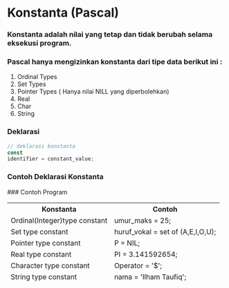 # Konstanta (Pascal)
### Konstanta adalah nilai yang tetap dan tidak berubah selama eksekusi program.

### Pascal hanya mengizinkan konstanta dari tipe data berikut ini :
1. Ordinal Types
2. Set Types
3. Pointer Types ( Hanya nilai NILL yang diperbolehkan)
4. Real
5. Char
6. String

### Deklarasi

```javascript
// deklarasi konstanta
const
identifier = constant_value;
```
### Contoh Deklarasi Konstanta

<table>
    <thead>
        <tr>
            <th>Konstanta</th>
            <th>Contoh</th>
        </tr>
        <tr>
            <td>Ordinal(Integer)type constant</td>
            <td>umur_maks = 25; </td>
        </tr>
        <tr>
            <td>Set type constant</td>
            <td>huruf_vokal = set of (A,E,I,O,U);</td>
        </tr>
        <tr>
            <td>Pointer type constant</td>
            <td>P = NIL;</td>
        </tr>
        <tr>
            <td>Real type constant</td>
            <td>PI = 3.141592654;</td>
        </tr>
        <tr>
            <td>Character type constant</td>
            <td>Operator = '$';</td>
        </tr>
        <tr>
             <td>String type constant</td>
              <td>nama = 'Ilham Taufiq';</td>
        </tr>
### Contoh Program
<script src="https://gist.github.com/ilhamtaufiq/1b8a65b8064d1eba6c85702aff46cb5f.js"></script>
